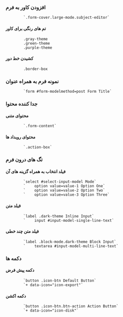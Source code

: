 ### افزودن کاور به فرم

            `.form-cover.large-mode.subject-editor`


#### تم های رنگی برای کاور

            .gray-theme
            .green-theme
            .purple-theme


#### کشیدن خط دور

            .border-box


### نمونه فرم به همراه عنوان

            `form #form-modelmethod=post Form Title` 


### جدا کننده محتوا

#### محتوای متنی

            `.form-content` 


#### محتوای رویداد ها

            `.action-box`


### تگ های درون فرم

#### فیلد انتخاب به همراه گزینه های آن

            `select #select-input-model Mode` 
            `    option value=value-1 Option One` 
            `    option value=value-2 Option Two`
            `    option value=value-3 Option Three`


#### فیلد متن

            `label .dark-theme Inline Input`
            `    input #input-model-single-line-text`


#### فیلد متن چند خطی

            `label .block-mode.dark-theme Block Input`
            `    textarea #input-model-multi-line-text`


### دکمه ها

#### دکمه پیش فرض

            `button .icon-btn Default Button`
            `+ data-icon="icon-export"`


#### دکمه اکشن

            `button .icon-btn.btn-action Action Button`
            `+ data-icon="icon-disk"`